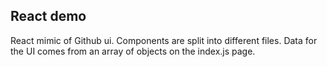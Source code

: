 ## React demo

React mimic of Github ui. Components are split into different files. Data for the UI comes from an array of objects on the index.js page.
